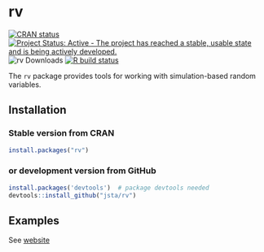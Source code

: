 
<!-- README.md is generated from README.Rmd. Please edit that file -->

# rv

[![CRAN
status](https://www.r-pkg.org/badges/version/rv)](https://cran.r-project.org/package=rv)
[![Project Status: Active - The project has reached a stable, usable
state and is being actively
developed.](https://www.repostatus.org/badges/latest/active.svg)](https://www.repostatus.org/#active)
![rv Downloads](https://cranlogs.r-pkg.org/badges/rv) [![R build
status](https://github.com/jsta/rv/workflows/R-CMD-check/badge.svg)](https://github.com/jsta/rv/actions)

The `rv` package provides tools for working with simulation-based random
variables.

## Installation

### Stable version from CRAN

``` r
install.packages("rv")
```

### or development version from GitHub

``` r
install.packages('devtools')  # package devtools needed
devtools::install_github("jsta/rv")
```

## Examples

See [website](https://jsta.github.io/rv)

